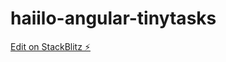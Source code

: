 # haiilo-angular-tinytasks

[Edit on StackBlitz ⚡️](https://stackblitz.com/edit/haiilo-angular-tinytasks)